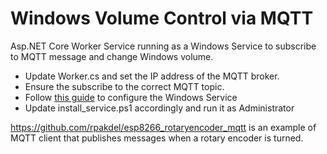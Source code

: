 # Windows Volume Control via MQTT

Asp.NET Core Worker Service running as a Windows Service to subscribe to MQTT message and change Windows volume.

* Update Worker.cs and set the IP address of the MQTT broker.
* Ensure the subscribe to the correct MQTT topic.
* Follow [this guide](https://docs.microsoft.com/en-us/aspnet/core/host-and-deploy/windows-service?view=aspnetcore-3.0&tabs=visual-studio) to configure the Windows Service
* Update install_service.ps1 accordingly and run it as Administrator

https://github.com/rpakdel/esp8266_rotaryencoder_mqtt is an example of MQTT client that publishes messages when a rotary encoder is turned.



